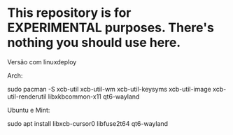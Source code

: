 # This repository is for EXPERIMENTAL purposes. There's nothing you should use here.


Versão com linuxdeploy

Arch:

sudo pacman -S xcb-util xcb-util-wm xcb-util-keysyms xcb-util-image xcb-util-renderutil libxkbcommon-x11 qt6-wayland


Ubuntu e Mint:

sudo apt install libxcb-cursor0 libfuse2t64 qt6-wayland
